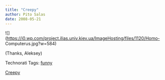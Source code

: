 ```yaml
---
title: "Creepy"
author: Pito Salas
date: 2008-05-21
---
```




![](https://i0.wp.com/project.ilias.univ.kiev.ua/ImageHosting/files/1120/Homo-
Computerus.jpg?w=584)

(Thanks, Aleksey)

Technorati Tags: [funny](<http://www.technorati.com/tag/funny>)


[Creepy](None)
